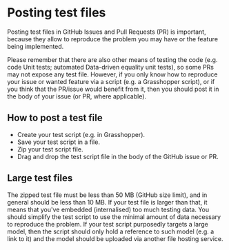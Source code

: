 # Posting test files

Posting test files in GitHub Issues and Pull Requests (PR) is important, because they allow to reproduce the problem you may have or the feature being implemented.

Please remember that there are also other means of testing the code (e.g. code Unit tests; automated Data-driven equality unit tests), so some PRs may not expose any test file. However, if you only know how to reproduce your issue or wanted feature via a script (e.g. a Grasshopper script), or if you think that the PR/issue would benefit from it, then you should post it in the body of your issue (or PR, where applicable).

## How to post a test file
- Create your test script (e.g. in Grasshopper).
- Save your test script in a file.
- Zip your test script file.
- Drag and drop the test script file in the body of the GitHub issue or PR.


## Large test files
The zipped test file must be less than 50 MB (GitHub size limit), and in general should be less than 10 MB.
If your test file is larger than that, it means that you've embedded (internalised) too much testing data. You should simplify the test script to use the minimal amount of data necessary to reproduce the problem.
If your test script purposedly targets a large model, then the script should only hold a reference to such model (e.g. a link to it) and the model should be uploaded via another file hosting service.